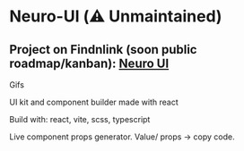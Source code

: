 # Neuro-UI (⚠️ Unmaintained)

## Project on Findnlink (soon public roadmap/kanban): [Neuro UI](https://www.findnlink.com/de/project/Neuro_UI)

Gifs

UI kit and component builder made with react

Build with: react, vite, scss, typescript

Live component props generator.
Value/ props -> copy code.
